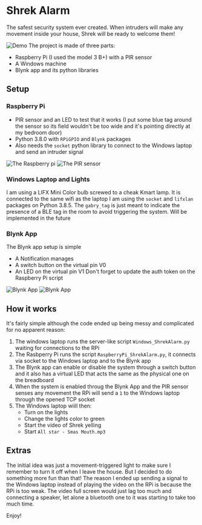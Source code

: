 # Shrek Alarm
The safest security system ever created. When intruders will make any movement inside your house, Shrek will be ready to welcome them!

![Demo](shrekAlarm.gif)
The project is made of three parts:
- Raspberry Pi (I used the model 3 B+) with a PIR sensor
- A Windows machine
- Blynk app and its python libraries

## Setup
### Raspberry Pi
- PIR sensor and an LED to test that it works (I put some blue tag around the sensor so its field wouldn't be too wide and it's pointing directly at my bedroom door)
- Python 3.8.0 with `RPiGPIO` and `Blynk` packages
- Also needs the `socket` python library to connect to the Windows laptop and send an intruder signal

![The Raspberry pi](raspberry.jpg)
![The PIR sensor](sensor.jpg)

### Windows Laptop and Lights
I am using a LIFX Mini Color bulb screwed to a cheak Kmart lamp. It is connected to the same wifi as the laptop
I am using the `socket` and `lifxlan` packages on Python 3.8.5. The `gabry_tag` is just meant to indicate the presence of a BLE tag in the room to avoid triggering the system. Will be implemented in the future

### Blynk App
The Blynk app setup is simple
- A Notification manages
- A switch button on the virtual pin V0
- An LED on the virtual pin V1
Don't forget to update the auth token on the Raspberry Pi script

![Blynk App](Blynk1.jpg) ![Blynk App](Blynk2.jpg)
## How it works
It's fairly simple although the code ended up being messy and complicated for no apparent reason:
1. The windows laptop runs the server-like script `Windows_ShrekAlarm.py` waiting for connections to the RPi
2. The Rasbperry Pi runs the script `RaspberryPi_ShrekAlarm.py`, it connects via socket to the Windows laptop and to the Blynk app
3. The Blynk app can enable or disable the system through a switch button and it also has a virtual LED that acts the same as the physical one on the breadboard
4. When the system is enabled throug the Blynk App and the PIR sensor senses any movement the RPi will send a `1` to the Windows laptop through the opened TCP socket
3. The Windows laptop wiill then:
    - Turn on the lights
    - Change the lights color to green
    - Start the video of Shrek yelling
    - Start `All star - Smas Mouth.mp3`
    
## Extras
The initial idea was just a movement-triggered light to make sure I remember to turn it off when I leave the house. But I decided to do something more fun than that!
The reason I ended up sending a signal to the Windows laptop instead of playing the video on the RPi is because the RPi is too weak.
The video full screen would just lag too much and connecting a speaker, let alone a bluetooth one to it was starting to take too much time.

Enjoy!